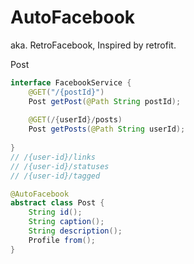# AutoFacebook

aka. RetroFacebook, Inspired by retrofit.

Post

```java
interface FacebookService {
    @GET("/{postId}")
    Post getPost(@Path String postId);
    
    @GET(/{userId}/posts)
    Post getPosts(@Path String userId);
    
}
// /{user-id}/links
// /{user-id}/statuses
// /{user-id}/tagged
```

```java
@AutoFacebook
abstract class Post {
    String id();
    String caption();
    String description();
    Profile from();
}
```
